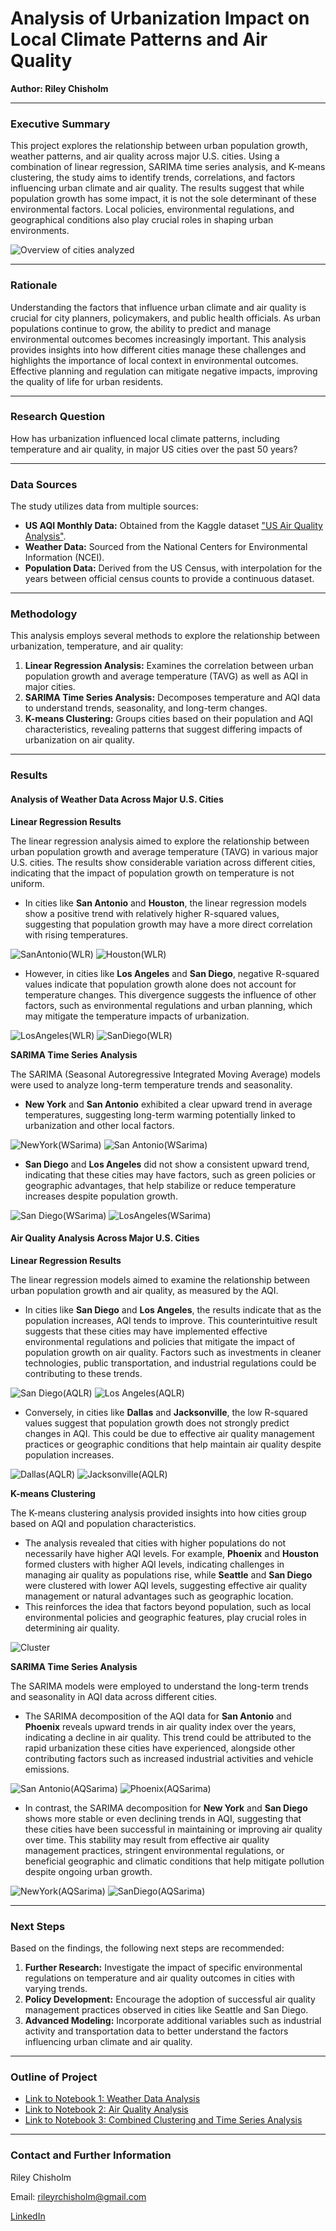 # **Analysis of Urbanization Impact on Local Climate Patterns and Air Quality**

**Author: Riley Chisholm**

---

### Executive Summary

This project explores the relationship between urban population growth, weather patterns, and air quality across major U.S. cities. Using a combination of linear regression, SARIMA time series analysis, and K-means clustering, the study aims to identify trends, correlations, and factors influencing urban climate and air quality. The results suggest that while population growth has some impact, it is not the sole determinant of these environmental factors. Local policies, environmental regulations, and geographical conditions also play crucial roles in shaping urban environments.

![Overview of cities analyzed](path_to_image1)

---

### Rationale

Understanding the factors that influence urban climate and air quality is crucial for city planners, policymakers, and public health officials. As urban populations continue to grow, the ability to predict and manage environmental outcomes becomes increasingly important. This analysis provides insights into how different cities manage these challenges and highlights the importance of local context in environmental outcomes. Effective planning and regulation can mitigate negative impacts, improving the quality of life for urban residents.

---

### Research Question

How has urbanization influenced local climate patterns, including temperature and air quality, in major US cities over the past 50 years?

---

### Data Sources

The study utilizes data from multiple sources:

- **US AQI Monthly Data:** Obtained from the Kaggle dataset ["US Air Quality Analysis"](https://www.kaggle.com/code/calebreigada/us-air-quality-analysis).
- **Weather Data:** Sourced from the National Centers for Environmental Information (NCEI).
- **Population Data:** Derived from the US Census, with interpolation for the years between official census counts to provide a continuous dataset.

---

### Methodology

This analysis employs several methods to explore the relationship between urbanization, temperature, and air quality:

1. **Linear Regression Analysis:** Examines the correlation between urban population growth and average temperature (TAVG) as well as AQI in major cities.
2. **SARIMA Time Series Analysis:** Decomposes temperature and AQI data to understand trends, seasonality, and long-term changes.
3. **K-means Clustering:** Groups cities based on their population and AQI characteristics, revealing patterns that suggest differing impacts of urbanization on air quality.

---

### Results

#### **Analysis of Weather Data Across Major U.S. Cities**

**Linear Regression Results**

The linear regression analysis aimed to explore the relationship between urban population growth and average temperature (TAVG) in various major U.S. cities. The results show considerable variation across different cities, indicating that the impact of population growth on temperature is not uniform.

- In cities like **San Antonio** and **Houston**, the linear regression models show a positive trend with relatively higher R-squared values, suggesting that population growth may have a more direct correlation with rising temperatures.

![SanAntonio(WLR)](https://github.com/user-attachments/assets/a340a993-4b35-4dcb-8baf-43180b9bc84a)
![Houston(WLR)](https://github.com/user-attachments/assets/84e0cc62-0073-4d55-bd90-604848240e74)


- However, in cities like **Los Angeles** and **San Diego**, negative R-squared values indicate that population growth alone does not account for temperature changes. This divergence suggests the influence of other factors, such as environmental regulations and urban planning, which may mitigate the temperature impacts of urbanization.

![LosAngeles(WLR)](https://github.com/user-attachments/assets/3ee6b3ce-580e-4f94-94ff-0f55186ce98b)
![SanDiego(WLR)](https://github.com/user-attachments/assets/45f09b83-5439-4662-8282-346fc8894b23)

**SARIMA Time Series Analysis**

The SARIMA (Seasonal Autoregressive Integrated Moving Average) models were used to analyze long-term temperature trends and seasonality.

- **New York** and **San Antonio** exhibited a clear upward trend in average temperatures, suggesting long-term warming potentially linked to urbanization and other local factors.

![NewYork(WSarima)](https://github.com/user-attachments/assets/4e76fcef-43ae-4d8f-97ea-8f4517c449ff)
![San Antonio(WSarima)](https://github.com/user-attachments/assets/d2990407-5278-4a79-9ea3-b09f79a4da0f)

- **San Diego** and **Los Angeles** did not show a consistent upward trend, indicating that these cities may have factors, such as green policies or geographic advantages, that help stabilize or reduce temperature increases despite population growth.

![San Diego(WSarima)](https://github.com/user-attachments/assets/ac1eca28-1c8f-4885-9c62-c97e2bab40bb)
![LosAngeles(WSarima)](https://github.com/user-attachments/assets/f852b4c5-4ed2-4f99-b2f8-8a6c509cc1fd)


#### **Air Quality Analysis Across Major U.S. Cities**

**Linear Regression Results**

The linear regression models aimed to examine the relationship between urban population growth and air quality, as measured by the AQI.

- In cities like **San Diego** and **Los Angeles**, the results indicate that as the population increases, AQI tends to improve. This counterintuitive result suggests that these cities may have implemented effective environmental regulations and policies that mitigate the impact of population growth on air quality. Factors such as investments in cleaner technologies, public transportation, and industrial regulations could be contributing to these trends.

![San Diego(AQLR)](https://github.com/user-attachments/assets/061a1302-54af-4c6f-bc11-c1b53c1d74d7)
![Los Angeles(AQLR)](https://github.com/user-attachments/assets/229cad92-92a1-410a-8aaf-01c793484422)

- Conversely, in cities like **Dallas** and **Jacksonville**, the low R-squared values suggest that population growth does not strongly predict changes in AQI. This could be due to effective air quality management practices or geographic conditions that help maintain air quality despite population increases.

![Dallas(AQLR)](https://github.com/user-attachments/assets/b38d9fef-8477-4278-8417-94e3d7ac07e4)
![Jacksonville(AQLR)](https://github.com/user-attachments/assets/b467bc96-5eeb-4ef3-93a0-7b7aa50ad68f)


**K-means Clustering**

The K-means clustering analysis provided insights into how cities group based on AQI and population characteristics.

- The analysis revealed that cities with higher populations do not necessarily have higher AQI levels. For example, **Phoenix** and **Houston** formed clusters with higher AQI levels, indicating challenges in managing air quality as populations rise, while **Seattle** and **San Diego** were clustered with lower AQI levels, suggesting effective air quality management or natural advantages such as geographic location.
- This reinforces the idea that factors beyond population, such as local environmental policies and geographic features, play crucial roles in determining air quality.

![Cluster](https://github.com/user-attachments/assets/ea9e8c10-f934-4ac1-ad17-87eeaf8d6412)

**SARIMA Time Series Analysis**

The SARIMA models were employed to understand the long-term trends and seasonality in AQI data across different cities.

- The SARIMA decomposition of the AQI data for **San Antonio** and **Phoenix** reveals upward trends in air quality index over the years, indicating a decline in air quality. This trend could be attributed to the rapid urbanization these cities have experienced, alongside other contributing factors such as increased industrial activities and vehicle emissions.

![San Antonio(AQSarima)](https://github.com/user-attachments/assets/764f5b42-ea66-4cec-9f75-787e094efa5a)
![Phoenix(AQSarima)](https://github.com/user-attachments/assets/6e964f65-5c09-4c1c-b065-18a1fffa7892)


- In contrast, the SARIMA decomposition for **New York** and **San Diego** shows more stable or even declining trends in AQI, suggesting that these cities have been successful in maintaining or improving air quality over time. This stability may result from effective air quality management practices, stringent environmental regulations, or beneficial geographic and climatic conditions that help mitigate pollution despite ongoing urban growth.

![NewYork(AQSarima)](https://github.com/user-attachments/assets/79151cb3-8a03-47c5-a571-e613297c0967)
![SanDiego(AQSarima)](https://github.com/user-attachments/assets/38a89535-373a-4037-9325-3438f47a9612)


---

### Next Steps

Based on the findings, the following next steps are recommended:

1. **Further Research:** Investigate the impact of specific environmental regulations on temperature and air quality outcomes in cities with varying trends.
2. **Policy Development:** Encourage the adoption of successful air quality management practices observed in cities like Seattle and San Diego.
3. **Advanced Modeling:** Incorporate additional variables such as industrial activity and transportation data to better understand the factors influencing urban climate and air quality.

---

### Outline of Project

- [Link to Notebook 1: Weather Data Analysis]()
- [Link to Notebook 2: Air Quality Analysis]()
- [Link to Notebook 3: Combined Clustering and Time Series Analysis]()


---

### Contact and Further Information

Riley Chisholm

Email: rileyrchisholm@gmail.com

[LinkedIn](https://www.linkedin.com/in/riley-chisholm-b1383521b/)

